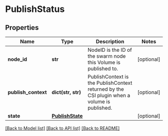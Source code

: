 # PublishStatus

## Properties
Name | Type | Description | Notes
------------ | ------------- | ------------- | -------------
**node_id** | **str** | NodeID is the ID of the swarm node this Volume is published to. | [optional] 
**publish_context** | **dict(str, str)** | PublishContext is the PublishContext returned by the CSI plugin when a volume is published. | [optional] 
**state** | [**PublishState**](PublishState.md) |  | [optional] 

[[Back to Model list]](../README.md#documentation-for-models) [[Back to API list]](../README.md#documentation-for-api-endpoints) [[Back to README]](../README.md)


